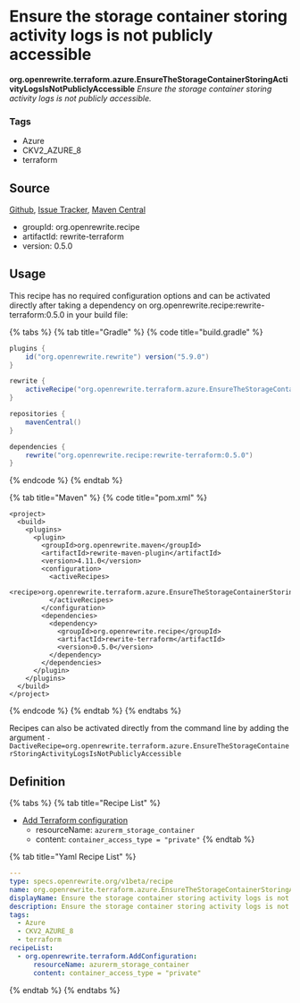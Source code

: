 # Ensure the storage container storing activity logs is not publicly accessible

 **org.openrewrite.terraform.azure.EnsureTheStorageContainerStoringActivityLogsIsNotPubliclyAccessible** _Ensure the storage container storing activity logs is not publicly accessible._

### Tags

* Azure
* CKV2\_AZURE\_8
* terraform

## Source

[Github](https://github.com/openrewrite/rewrite-terraform), [Issue Tracker](https://github.com/openrewrite/rewrite-terraform/issues), [Maven Central](https://search.maven.org/artifact/org.openrewrite.recipe/rewrite-terraform/0.5.0/jar)

* groupId: org.openrewrite.recipe
* artifactId: rewrite-terraform
* version: 0.5.0

## Usage

This recipe has no required configuration options and can be activated directly after taking a dependency on org.openrewrite.recipe:rewrite-terraform:0.5.0 in your build file:

{% tabs %}
{% tab title="Gradle" %}
{% code title="build.gradle" %}
```groovy
plugins {
    id("org.openrewrite.rewrite") version("5.9.0")
}

rewrite {
    activeRecipe("org.openrewrite.terraform.azure.EnsureTheStorageContainerStoringActivityLogsIsNotPubliclyAccessible")
}

repositories {
    mavenCentral()
}

dependencies {
    rewrite("org.openrewrite.recipe:rewrite-terraform:0.5.0")
}
```
{% endcode %}
{% endtab %}

{% tab title="Maven" %}
{% code title="pom.xml" %}
```markup
<project>
  <build>
    <plugins>
      <plugin>
        <groupId>org.openrewrite.maven</groupId>
        <artifactId>rewrite-maven-plugin</artifactId>
        <version>4.11.0</version>
        <configuration>
          <activeRecipes>
            <recipe>org.openrewrite.terraform.azure.EnsureTheStorageContainerStoringActivityLogsIsNotPubliclyAccessible</recipe>
          </activeRecipes>
        </configuration>
        <dependencies>
          <dependency>
            <groupId>org.openrewrite.recipe</groupId>
            <artifactId>rewrite-terraform</artifactId>
            <version>0.5.0</version>
          </dependency>
        </dependencies>
      </plugin>
    </plugins>
  </build>
</project>
```
{% endcode %}
{% endtab %}
{% endtabs %}

Recipes can also be activated directly from the command line by adding the argument `-DactiveRecipe=org.openrewrite.terraform.azure.EnsureTheStorageContainerStoringActivityLogsIsNotPubliclyAccessible`

## Definition

{% tabs %}
{% tab title="Recipe List" %}
* [Add Terraform configuration](../addconfiguration.md)
  * resourceName: `azurerm_storage_container`
  * content: `container_access_type = "private"`
{% endtab %}

{% tab title="Yaml Recipe List" %}
```yaml
---
type: specs.openrewrite.org/v1beta/recipe
name: org.openrewrite.terraform.azure.EnsureTheStorageContainerStoringActivityLogsIsNotPubliclyAccessible
displayName: Ensure the storage container storing activity logs is not publicly accessible
description: Ensure the storage container storing activity logs is not publicly accessible.
tags:
  - Azure
  - CKV2_AZURE_8
  - terraform
recipeList:
  - org.openrewrite.terraform.AddConfiguration:
      resourceName: azurerm_storage_container
      content: container_access_type = "private"
```
{% endtab %}
{% endtabs %}

